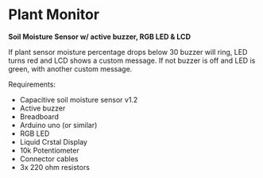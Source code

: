 # Plant Monitor

**Soil Moisture Sensor w/ active buzzer, RGB LED & LCD**

If plant sensor moisture percentage drops below 30 buzzer will ring, LED turns red and LCD shows a custom message. If not buzzer is off and LED is green, with another custom message.

Requirements: 
* Capacitive soil moisture sensor v1.2
* Active buzzer 
* Breadboard
* Arduino uno (or similar)
* RGB LED
* Liquid Crstal Display
* 10k Potentiometer
* Connector cables
* 3x 220 ohm resistors


